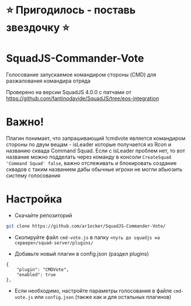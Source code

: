 # ⭐ Пригодилось - поставь звездочку ⭐
# SquadJS-Commander-Vote

Голосование запускаемое командиром стороны (CMD) для разжалования командира отряда

Проверено на версии SquadJS 4.0.0 с патчами от https://github.com/fantinodavide/SquadJS/tree/eos-integration

# Важно!

Плагин понимает, что запрашивающий !cmdvote является командиром стороны по двум вещам - isLeader которые получается из Rcon и названию сквада Command Squad. Если с isLeader проблем нет, то вот название можно подделать через команду в консоли `CreateSquad 'Command Squad' false`, важно отслеживать и блокировать создание сквадов с таким названием дабы обычные игроки не могли абьюзить систему голосования

# Настройка

- Скачайте репозиторий
```bash
git clone https://github.com/ar1ocker/SquadJS-Commander-Vote/
```

- Скопируйте файл `cmd-vote.js` в папку `<путь до squadjs на сервере>/squad-server/plugins/`

- Добавьте новый плагин в config.json (раздел plugins)
```
{
    "plugin": "CMDVote",
    "enabled": true
},
```

- Если необходимо, настройте параметры голосования в файле `cmd-vote.js` или `config.json` (также как и для остальных плагинов)
